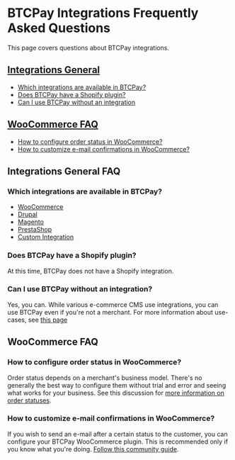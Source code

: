 # BTCPay Integrations Frequently Asked Questions
This page covers questions about BTCPay integrations.

## [Integrations General](FAQ-Integrations.md#integrations-general-faq)
* [Which integrations are available in BTCPay?](FAQ-Integrations.md#which-integrations-are-available-in-btcpay)
* [Does BTCPay have a Shopify plugin?](FAQ-Integrations.md#does-btcpay-have-a-shopify-plugin)
* [Can I use BTCPay without an integration](FAQ-Integrations.md#can-i-use-btcpay-without-an-integration)

## [WooCommerce FAQ](FAQ-Integrations.md#woocommerce-faq-1)
* [How to configure order status in WooCommerce?](FAQ-Integrations.md#how-to-configure-order-status-in-woocommerce)
* [How to customize e-mail confirmations in WooCommerce?](FAQ-Integrations.md#how-to-customize-e-mail-confirmations-in-woocommerce)

## Integrations General FAQ
### Which integrations are available in BTCPay?
* [WooCommerce](/WooCommerce.md)
* [Drupal](/Drupal.md)
* [Magento](/Magento.md)
* [PrestaShop](/PrestaShop.md)
* [Custom Integration](/CustomIntegration.md)
### Does BTCPay have a Shopify plugin?
At this time, BTCPay does not have a Shopify integration.
### Can I use BTCPay without an integration?
Yes, you can. While various e-commerce CMS use integrations,  you can use BTCPay even if you're not a merchant. For more information about use-cases, see [this page](/UseCase.md)
## WooCommerce FAQ
### How to configure order status in WooCommerce?
Order status depends on a merchant's business model. There's no generally the best way to configure them without trial and error and seeing what works for your business. See this discussion for [more information on order statuses](https://nbitstack.com/t/how-to-set-up-order-statuses-in-woocommerce-and-btcpay/67).
### How to customize e-mail confirmations in WooCommerce?
If you wish to send an e-mail after a certain status to the customer, you can configure your BTCPay WooCommerce plugin. This is recommended only if you know what you're doing. [Follow this community guide](https://nbitstack.com/t/how-to-customize-transaction-e-mail-confirmations-in-btcpay-and-woocommerce/75).

